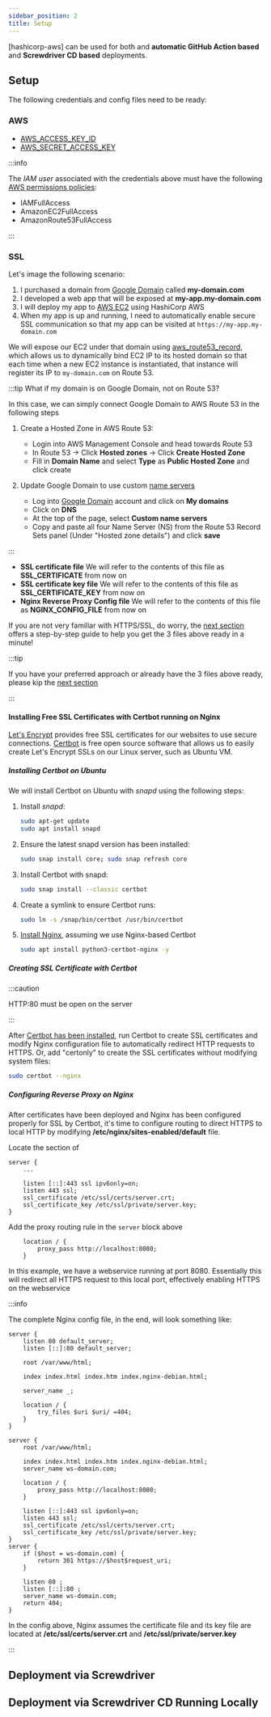 ```yaml
---
sidebar_position: 2
title: Setup
---
```


[//]: # (Copyright Jiaqi Liu)

[//]: # (Licensed under the Apache License, Version 2.0 &#40;the "License"&#41;;)
[//]: # (you may not use this file except in compliance with the License.)
[//]: # (You may obtain a copy of the License at)

[//]: # (    http://www.apache.org/licenses/LICENSE-2.0)

[//]: # (Unless required by applicable law or agreed to in writing, software)
[//]: # (distributed under the License is distributed on an "AS IS" BASIS,)
[//]: # (WITHOUT WARRANTIES OR CONDITIONS OF ANY KIND, either express or implied.)
[//]: # (See the License for the specific language governing permissions and)
[//]: # (limitations under the License.)

[hashicorp-aws] can be used for both and **automatic GitHub Action based** and **Screwdriver CD based** deployments.

Setup
-----

The following credentials and config files need to be ready:

### AWS

- [AWS_ACCESS_KEY_ID]
- [AWS_SECRET_ACCESS_KEY]

:::info

The _IAM user_ associated with the credentials above must have the following [AWS permissions policies]:

- IAMFullAccess
- AmazonEC2FullAccess
- AmazonRoute53FullAccess

:::

### SSL

Let's image the following scenario:

1. I purchased a domain from [Google Domain][Google Domain] called **my-domain.com**
2. I developed a web app that will be exposed at **my-app.my-domain.com**
3. I will deploy my app to [AWS EC2][AWS EC2] using HashiCorp AWS
4. When my app is up and running, I need to automatically enable secure SSL communication so that my app can be visited
   at `https://my-app.my-domain.com`

We will expose our EC2 under that domain using [aws_route53_record][HashiCorp Terraform aws_route53_record], which
allows us to dynamically bind EC2 IP to its hosted domain so that each time when a new EC2 instance is instantiated,
that instance will register its IP to `my-domain.com` on Route 53.

:::tip What if my domain is on Google Domain, not on Route 53?

In this case, we can simply connect Google Domain to AWS Route 53 in the following steps

1. Create a Hosted Zone in AWS Route 53:

    - Login into AWS Management Console and head towards Route 53
    - In Route 53 -> Click **Hosted zones** -> Click **Create Hosted Zone**
    - Fill in **Domain Name** and select **Type** as **Public Hosted Zone** and click create

2. Update Google Domain to use custom [name servers](https://www.domain.com/help/article/what-is-a-nameserver)

    - Log into [Google Domain][Google Domain] account and click on **My domains**
    - Click on **DNS**
    - At the top of the page, select **Custom name servers**
    - Copy and paste all four Name Server (NS) from the Route 53 Record Sets panel (Under "Hosted zone details") and
      click **save**

:::

- **SSL certificate file** We will refer to the contents of this file as **SSL_CERTIFICATE** from now on
- **SSL certificate key file** We will refer to the contents of this file as **SSL_CERTIFICATE_KEY** from now on
- **Nginx Reverse Proxy Config file** We will refer to the contents of this file as **NGINX_CONFIG_FILE** from now on

If you are not very familiar with HTTPS/SSL, do worry, the
[next section](#installing-free-ssl-certificates-with-certbot-running-on-nginx) offers a step-by-step guide to help you
get the 3 files above ready in a minute!

:::tip

If you have your preferred approach or already have the 3 files above ready, please kip the
[next section](#installing-free-ssl-certificates-with-certbot-running-on-nginx)

:::

#### Installing Free SSL Certificates with Certbot running on Nginx

[Let's Encrypt] provides free SSL certificates for our websites to use secure connections. [Certbot] is free open
source software that allows us to easily create Let's Encrypt SSLs on our Linux server, such as Ubuntu VM.

##### Installing Certbot on Ubuntu

We will install Certbot on Ubuntu with _snapd_ using the following steps:

1. Install _snapd_:

   ```bash
   sudo apt-get update
   sudo apt install snapd
   ```

2. Ensure the latest snapd version has been installed:

   ```bash
   sudo snap install core; sudo snap refresh core
   ```

3. Install Certbot with snapd:

   ```bash
   sudo snap install --classic certbot
   ```

4. Create a symlink to ensure Certbot runs:

   ```bash
   sudo ln -s /snap/bin/certbot /usr/bin/certbot
   ```

5. [Install Nginx](https://stackoverflow.com/a/64571090/14312712), assuming we use Nginx-based Certbot

   ```bash
   sudo apt install python3-certbot-nginx -y
   ```

##### Creating SSL Certificate with Certbot

:::caution

HTTP:80 must be open on the server

:::

After [Certbot has been installed](#installing-certbot-on-ubuntu), run Certbot to create SSL certificates and modify
Nginx configuration file to automatically redirect HTTP requests to HTTPS. Or, add "certonly" to create the SSL
certificates without modifying system files:

```bash
sudo certbot --nginx
```

##### Configuring Reverse Proxy on Nginx

After certificates have been deployed and Nginx has been configured properly for SSL by Certbot, it's time to configure
routing to direct HTTPS to local HTTP by modifying **/etc/nginx/sites-enabled/default** file.

Locate the section of

```text
server {
    ...

    listen [::]:443 ssl ipv6only=on;
    listen 443 ssl;
    ssl_certificate /etc/ssl/certs/server.crt;
    ssl_certificate_key /etc/ssl/private/server.key;
}
```

Add the proxy routing rule in the `server` block above

```text
    location / {
        proxy_pass http://localhost:8080;
    }
```

In this example, we have a webservice running at port 8080. Essentially this will redirect all HTTPS request to this
local port, effectively enabling HTTPS on the webservice

:::info

The complete Nginx config file, in the end, will look something like:

```text
server {
    listen 80 default_server;
    listen [::]:80 default_server;

    root /var/www/html;

    index index.html index.htm index.nginx-debian.html;

    server_name _;

    location / {
        try_files $uri $uri/ =404;
    }
}

server {
    root /var/www/html;

    index index.html index.htm index.nginx-debian.html;
    server_name ws-domain.com;

    location / {
        proxy_pass http://localhost:8080;
    }

    listen [::]:443 ssl ipv6only=on;
    listen 443 ssl;
    ssl_certificate /etc/ssl/certs/server.crt;
    ssl_certificate_key /etc/ssl/private/server.key;
}
server {
    if ($host = ws-domain.com) {
        return 301 https://$host$request_uri;
    }

    listen 80 ;
    listen [::]:80 ;
    server_name ws-domain.com;
    return 404;
}
```

In the config above, Nginx assumes the certificate file and its key file are located at **/etc/ssl/certs/server.crt**
and **/etc/ssl/private/server.key**

:::

Deployment via Screwdriver
--------------------------

Deployment via Screwdriver CD Running Locally
---------------------------------------------

[AWS AMI]: https://docs.aws.amazon.com/AWSEC2/latest/UserGuide/AMIs.html
[AWS EC2]: https://aws.amazon.com/ec2/
[AWS_ACCESS_KEY_ID]: https://docs.aws.amazon.com/cli/latest/userguide/cli-configure-envvars.html
[AWS permissions policies]: https://docs.aws.amazon.com/IAM/latest/UserGuide/introduction_access-management.html
[AWS_SECRET_ACCESS_KEY]: https://docs.aws.amazon.com/cli/latest/userguide/cli-configure-envvars.html

[Certbot]: https://certbot.eff.org/

[Google Domain]: https://domains.google/

[HashiCorp Terraform aws_route53_record]: https://registry.terraform.io/providers/hashicorp/aws/latest/docs/resources/route53_record.html

[Let's Encrypt]: https://qubitpi.github.io/letsencrypt-website/
